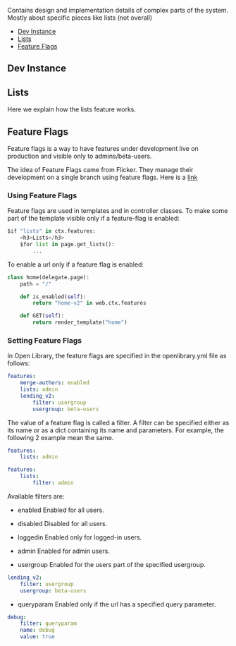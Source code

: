 Contains design and implementation details of complex parts of the system. Mostly about specific pieces like lists (not overall)

* [Dev Instance](#dev-instance)
* [Lists](#lists)
* [Feature Flags](#feature-flags)

## Dev Instance





## Lists

Here we explain how the lists feature works.

## Feature Flags

Feature flags is a way to have features under development live on production and visible only to admins/beta-users.

The idea of Feature Flags came from Flicker. They manage their development on a single branch using feature flags. Here is a [link](http://code.flickr.com/blog/2009/12/02/flipping-out/)

### Using Feature Flags

Feature flags are used in templates and in controller classes. To make some part of the template visible only if a feature-flag is enabled:

```python
$if "lists" in ctx.features:
    <h3>Lists</h3>
    $for list in page.get_lists():
        ...
```

To enable a url only if a feature flag is enabled:

```python
class home(delegate.page):
    path = "/"

    def is_enabled(self):
        return "home-v2" in web.ctx.features

    def GET(self):
        return render_template("home")
```

### Setting Feature Flags

In Open Library, the feature flags are specified in the openlibrary.yml file as follows:

```yml
features:
    merge-authors: enabled
    lists: admin
    lending_v2:
        filter: usergroup
        usergroup: beta-users
```

The value of a feature flag is called a filter. A filter can be specified either as its name or as a dict containing its name and parameters. For example, the following 2 example mean the same.

```yml
features:
    lists: admin

features:
    lists:
        filter: admin
```

Available filters are:

* enabled
    Enabled for all users.

* disabled
    Disabled for all users.

* loggedin
    Enabled only for logged-in users.

* admin
    Enabled for admin users.

* usergroup
    Enabled for the users part of the specified usergroup.

```yml
lending_v2:
    filter: usergroup
    usergroup: beta-users
```

* queryparam
    Enabled only if the url has a specified query parameter.

```yml
debug:
    filter: queryparam
    name: debug
    value: true
```